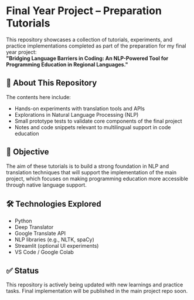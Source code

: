 # Final Year Project – Preparation Tutorials

This repository showcases a collection of tutorials, experiments, and practice implementations completed as part of the preparation for my final year project:  
**"Bridging Language Barriers in Coding: An NLP-Powered Tool for Programming Education in Regional Languages."**

## 📌 About This Repository

The contents here include:

- Hands-on experiments with translation tools and APIs
- Explorations in Natural Language Processing (NLP)
- Small prototype tests to validate core components of the final project
- Notes and code snippets relevant to multilingual support in code education

## 🚀 Objective

The aim of these tutorials is to build a strong foundation in NLP and translation techniques that will support the implementation of the main project, which focuses on making programming education more accessible through native language support.

## 🛠️ Technologies Explored

- Python
- Deep Translator
- Google Translate API
- NLP libraries (e.g., NLTK, spaCy)
- Streamlit (optional UI experiments)
- VS Code / Google Colab


## ✅ Status

This repository is actively being updated with new learnings and practice tasks. Final implementation will be published in the main project repo soon.

